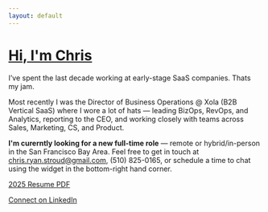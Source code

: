 ```yaml
---
layout: default
---
```


# [Hi, I'm Chris](https://christroud.me)

I’ve spent the last decade working at early-stage SaaS companies. Thats my jam.

Most recently I was the Director of Business Operations @ Xola (B2B Vertical SaaS) where I wore a lot of hats — leading BizOps, RevOps, and Analytics, reporting to the CEO, and working closely with teams across Sales, Marketing, CS, and Product. 

<b>I'm curerntly looking for a new full-time role</b> — remote or hybrid/in-person in the San Francisco Bay Area. Feel free to get in touch at chris.ryan.stroud@gmail.com, (510) 825-0165, or schedule a time to chat using the widget in the bottom-right hand corner. 

[2025 Resume PDF](./Chris_Stroud_Resume.pdf)

[Connect on LinkedIn](https://www.linkedin.com/in/chrisstroud)


 
